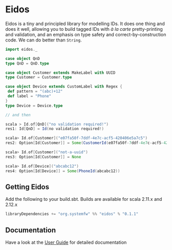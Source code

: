 # Eidos
Eidos is a tiny and principled library for modelling IDs.
It does one thing and does it well, allowing you to build tagged IDs
with _à la carte_ pretty-printing and validation, and an emphasis on
type safety and correct-by-construction code.  We can do better than
`String`.

```scala
import eidos._

case object QnD
type QnD = QnD.type

case object Customer extends MakeLabel with UUID
type Customer = Customer.type

case object Device extends CustomLabel with Regex {
 def pattern = "(abc)+12"
 def label = "Phone"
}
type Device = Device.type

// and then

scala > Id.of[QnD]("no validation required!")
res1: Id[QnD] = Id(no validation required!)

scala> Id.of[Customer]("e07fa50f-7ddf-4e7c-acf5-420406e5a7c5")
res2: Option[Id[Customer]] = Some(CustomerId(e07fa50f-7ddf-4e7c-acf5-420406e5a7c5))

scala> Id.of[Customer]("not-a-uuid")
res3: Option[Id[Customer]] = None

scala> Id.of[Device]("abcabc12")
res4: Option[Id[Device]] = Some(PhoneId(abcabc12))
```
## Getting Eidos

Add the following to your build.sbt. Builds are available for scala
2.11.x and 2.12.x

``` scala
libraryDependencies += "org.systemfw" %% "eidos" % "0.1.1"
```

## Documentation
Have a look at the [User Guide](docs/guide.md) for detailed
documentation

